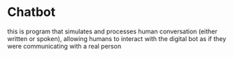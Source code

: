 # Chatbot

this is program that simulates and processes human conversation (either written or spoken), allowing humans to interact with the digital bot as if they were communicating with a real person

